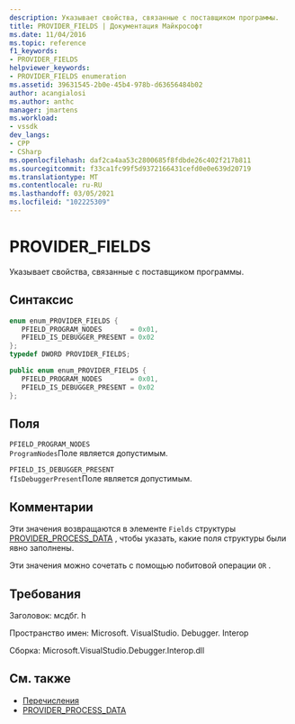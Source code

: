 ```yaml
---
description: Указывает свойства, связанные с поставщиком программы.
title: PROVIDER_FIELDS | Документация Майкрософт
ms.date: 11/04/2016
ms.topic: reference
f1_keywords:
- PROVIDER_FIELDS
helpviewer_keywords:
- PROVIDER_FIELDS enumeration
ms.assetid: 39631545-2b0e-45b4-978b-d63656484b02
author: acangialosi
ms.author: anthc
manager: jmartens
ms.workload:
- vssdk
dev_langs:
- CPP
- CSharp
ms.openlocfilehash: daf2ca4aa53c2800685f8fdbde26c402f217b811
ms.sourcegitcommit: f33ca1fc99f5d9372166431cefd0e0e639d20719
ms.translationtype: MT
ms.contentlocale: ru-RU
ms.lasthandoff: 03/05/2021
ms.locfileid: "102225309"
---
```

# <a name="provider_fields"></a>PROVIDER_FIELDS
Указывает свойства, связанные с поставщиком программы.

## <a name="syntax"></a>Синтаксис

```cpp
enum enum_PROVIDER_FIELDS {
   PFIELD_PROGRAM_NODES       = 0x01,
   PFIELD_IS_DEBUGGER_PRESENT = 0x02
};
typedef DWORD PROVIDER_FIELDS;
```

```csharp
public enum enum_PROVIDER_FIELDS {
   PFIELD_PROGRAM_NODES       = 0x01,
   PFIELD_IS_DEBUGGER_PRESENT = 0x02
};
```

## <a name="fields"></a>Поля
 `PFIELD_PROGRAM_NODES`\
 `ProgramNodes`Поле является допустимым.

 `PFIELD_IS_DEBUGGER_PRESENT`\
 `fIsDebuggerPresent`Поле является допустимым.

## <a name="remarks"></a>Комментарии
 Эти значения возвращаются в элементе `Fields` структуры [PROVIDER_PROCESS_DATA](../../../extensibility/debugger/reference/provider-process-data.md) , чтобы указать, какие поля структуры были явно заполнены.

 Эти значения можно сочетать с помощью побитовой операции `OR` .

## <a name="requirements"></a>Требования
 Заголовок: мсдбг. h

 Пространство имен: Microsoft. VisualStudio. Debugger. Interop

 Сборка: Microsoft.VisualStudio.Debugger.Interop.dll

## <a name="see-also"></a>См. также
- [Перечисления](../../../extensibility/debugger/reference/enumerations-visual-studio-debugging.md)
- [PROVIDER_PROCESS_DATA](../../../extensibility/debugger/reference/provider-process-data.md)
